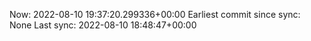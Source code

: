 Now: 2022-08-10 19:37:20.299336+00:00 Earliest commit since sync: None Last sync: 2022-08-10 18:48:47+00:00
